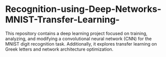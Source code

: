 # Recognition-using-Deep-Networks-MNIST-Transfer-Learning-
This repository contains a deep learning project focused on training, analyzing, and modifying a convolutional neural network (CNN) for the MNIST digit recognition task. Additionally, it explores transfer learning on Greek letters and network architecture optimization.
